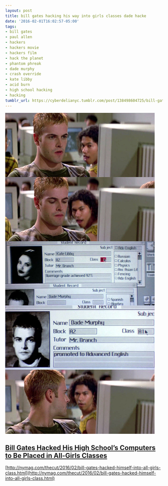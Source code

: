 ```yaml
---
layout: post
title: bill gates hacking his way into girls classes dade hacke
date: '2016-02-01T16:02:57-05:00'
tags:
- bill gates
- paul allen
- hackers
- hackers movie
- hackers film
- hack the planet
- phantom phreak
- dade murphy
- crash override
- kate libby
- acid burn
- high school hacking
- hacking
tumblr_url: https://cyberdelianyc.tumblr.com/post/138498604725/bill-gates-hacking-his-way-into-girls-classes-dade-hacke
---
```

 ![](/images/tumblr_o1vzsxsm541tqzrm7o1_1280.jpg)  

## [Bill Gates Hacked His High School’s Computers to Be Placed in All-Girls Classes](http://nymag.com/thecut/2016/02/bill-gates-hacked-himself-into-all-girls-class.html)

[http://nymag.com/thecut/2016/02/bill-gates-hacked-himself-into-all-girls-class.html](http://nymag.com/thecut/2016/02/bill-gates-hacked-himself-into-all-girls-class.html)

